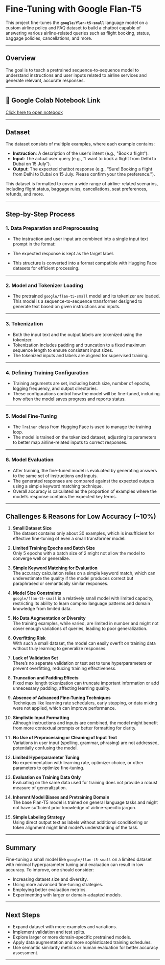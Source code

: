 # Fine-Tuning with Google Flan-T5

This project fine-tunes the **`google/flan-t5-small`** language model on a custom airline policy and FAQ dataset to build a chatbot capable of answering various airline-related queries such as flight booking, status, baggage policies, cancellations, and more.

---

## Overview

The goal is to teach a pretrained sequence-to-sequence model to understand instructions and user inputs related to airline services and generate relevant, accurate responses.

---
## 📌 Google Colab Notebook Link

[Click here to open notebook](https://colab.research.google.com/drive/1vSbJOiobMFaFeFkhbr1Dav77HKeD9qOi#scrollTo=TdaqPq0Y2JWy)

---

## Dataset

The dataset consists of multiple examples, where each example contains:

- **Instruction**: A description of the user’s intent (e.g., "Book a flight").
- **Input**: The actual user query (e.g., "I want to book a flight from Delhi to Dubai on 15 July").
- **Output**: The expected chatbot response (e.g., "Sure! Booking a flight from Delhi to Dubai on 15 July. Please confirm your time preference.").

This dataset is formatted to cover a wide range of airline-related scenarios, including flight status, baggage rules, cancellations, seat preferences, refunds, and more.

---

## Step-by-Step Process

### 1. Data Preparation and Preprocessing

- The instruction and user input are combined into a single input text prompt in the format:
  
- The expected response is kept as the target label.

- This structure is converted into a format compatible with Hugging Face datasets for efficient processing.

---

### 2. Model and Tokenizer Loading

- The pretrained `google/flan-t5-small` model and its tokenizer are loaded. This model is a sequence-to-sequence transformer designed to generate text based on given instructions and inputs.

---

### 3. Tokenization

- Both the input text and the output labels are tokenized using the tokenizer.
- Tokenization includes padding and truncation to a fixed maximum sequence length to ensure consistent input sizes.
- The tokenized inputs and labels are aligned for supervised training.

---

### 4. Defining Training Configuration

- Training arguments are set, including batch size, number of epochs, logging frequency, and output directories.
- These configurations control how the model will be fine-tuned, including how often the model saves progress and reports status.

---

### 5. Model Fine-Tuning

- The `Trainer` class from Hugging Face is used to manage the training loop.
- The model is trained on the tokenized dataset, adjusting its parameters to better map airline-related inputs to correct responses.

---

### 6. Model Evaluation

- After training, the fine-tuned model is evaluated by generating answers to the same set of instructions and inputs.
- The generated responses are compared against the expected outputs using a simple keyword matching technique.
- Overall accuracy is calculated as the proportion of examples where the model’s response contains the expected key terms.

---


## Challenges & Reasons for Low Accuracy (~10%)

1. **Small Dataset Size**  
 The dataset contains only about 30 examples, which is insufficient for effective fine-tuning of even a small transformer model.

2. **Limited Training Epochs and Batch Size**  
 Only 5 epochs with a batch size of 2 might not allow the model to converge well or generalize.

3. **Simple Keyword Matching for Evaluation**  
 The accuracy calculation relies on a simple keyword match, which can underestimate the quality if the model produces correct but paraphrased or semantically similar responses.

4. **Model Size Constraints**  
 `google/flan-t5-small` is a relatively small model with limited capacity, restricting its ability to learn complex language patterns and domain knowledge from limited data.

5. **No Data Augmentation or Diversity**  
 The training examples, while varied, are limited in number and might not cover enough variations of queries, leading to poor generalization.

6. **Overfitting Risk**  
 With such a small dataset, the model can easily overfit on training data without truly learning to generalize responses.

7. **Lack of Validation Set**  
 There’s no separate validation or test set to tune hyperparameters or prevent overfitting, reducing training effectiveness.

8. **Truncation and Padding Effects**  
 Fixed max length tokenization can truncate important information or add unnecessary padding, affecting learning quality.

9. **Absence of Advanced Fine-Tuning Techniques**  
 Techniques like learning rate schedulers, early stopping, or data mixing were not applied, which can improve performance.

10. **Simplistic Input Formatting**  
  Although instructions and inputs are combined, the model might benefit from more contextual prompts or better formatting for clarity.

11. **No Use of Preprocessing or Cleaning of Input Text**  
  Variations in user input (spelling, grammar, phrasing) are not addressed, potentially confusing the model.

12. **Limited Hyperparameter Tuning**  
  No experimentation with learning rate, optimizer choice, or other parameters to optimize fine-tuning.

13. **Evaluation on Training Data Only**  
  Evaluating on the same data used for training does not provide a robust measure of generalization.

14. **Inherent Model Biases and Pretraining Domain**  
  The base Flan-T5 model is trained on general language tasks and might not have sufficient prior knowledge of airline-specific jargon.

15. **Simple Labeling Strategy**  
  Using direct output text as labels without additional conditioning or token alignment might limit model’s understanding of the task.

---

## Summary

Fine-tuning a small model like `google/flan-t5-small` on a limited dataset with minimal hyperparameter tuning and evaluation can result in low accuracy. To improve, one should consider:

- Increasing dataset size and diversity.
- Using more advanced fine-tuning strategies.
- Employing better evaluation metrics.
- Experimenting with larger or domain-adapted models.

---

## Next Steps

- Expand dataset with more examples and variations.
- Implement validation and test splits.
- Explore larger or more domain-specific pretrained models.
- Apply data augmentation and more sophisticated training schedules.
- Use semantic similarity metrics or human evaluation for better accuracy assessment.

---
